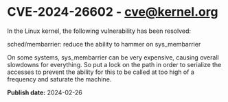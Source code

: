 # CVE-2024-26602 - cve@kernel.org

In the Linux kernel, the following vulnerability has been resolved:

sched/membarrier: reduce the ability to hammer on sys_membarrier

On some systems, sys_membarrier can be very expensive, causing overall
slowdowns for everything.  So put a lock on the path in order to
serialize the accesses to prevent the ability for this to be called at
too high of a frequency and saturate the machine.

**Publish date:** 2024-02-26

